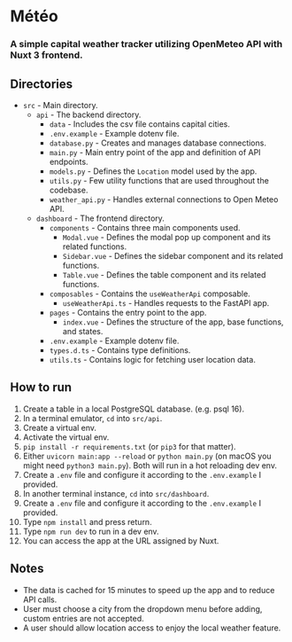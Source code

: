 # Météo

### A simple capital weather tracker utilizing OpenMeteo API with Nuxt 3 frontend.

## Directories
- `src` - Main directory.
  - `api` - The backend directory.
    - `data` - Includes the csv file contains capital cities.
    - `.env.example` - Example dotenv file.
    - `database.py` - Creates and manages database connections.
    - `main.py` - Main entry point of the app and definition of API endpoints.
    - `models.py` - Defines the `Location` model used by the app.
    - `utils.py` - Few utility functions that are used throughout the codebase.
    - `weather_api.py` - Handles external connections to Open Meteo API.
  - `dashboard` - The frontend directory.
    - `components` - Contains three main components used.
      - `Modal.vue` - Defines the modal pop up component and its related functions.
      - `Sidebar.vue` - Defines the sidebar component and its related functions.
      - `Table.vue` - Defines the table component and its related functions.
    - `composables` - Contains the `useWeatherApi` composable.
      - `useWeatherApi.ts` - Handles requests to the FastAPI app.
    - `pages` - Contains the entry point to the app.
      - `index.vue` - Defines the structure of the app, base functions, and states.
    - `.env.example` - Example dotenv file.
    - `types.d.ts` - Contains type definitions.
    - `utils.ts` - Contains logic for fetching user location data.

## How to run
1. Create a table in a local PostgreSQL database. (e.g. psql 16).
1. In a terminal emulator, `cd` into `src/api`.
2. Create a virtual env.
3. Activate the virtual env.
4. `pip install -r requirements.txt` (or `pip3` for that matter).
5. Either `uvicorn main:app --reload` or `python main.py` (on macOS you might need `python3 main.py`). Both will run in a hot reloading dev env.
6. Create a `.env` file and configure it according to the `.env.example` I provided.
7. In another terminal instance, `cd` into `src/dashboard`.
8. Create a `.env` file and configure it according to the `.env.example` I provided.
9. Type `npm install` and press return.
10. Type `npm run dev` to run in a dev env.
11. You can access the app at the URL assigned by Nuxt.


## Notes
- The data is cached for 15 minutes to speed up the app and to reduce API calls.
- User must choose a city from the dropdown menu before adding, custom entries are not accepted.
- A user should allow location access to enjoy the local weather feature.
